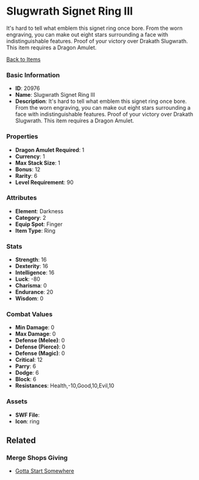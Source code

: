 # Slugwrath Signet Ring III

It's hard to tell what emblem this signet ring once bore. From the worn engraving, you can make out eight stars surrounding a face with indistinguishable features. Proof of your victory over Drakath Slugwrath. This item requires a Dragon Amulet.

[Back to Items](../items.md)

### Basic Information

- **ID**: 20976
- **Name**: Slugwrath Signet Ring III
- **Description**: It&#039;s hard to tell what emblem this signet ring once bore. From the worn engraving, you can make out eight stars surrounding a face with indistinguishable features. Proof of your victory over Drakath Slugwrath. This item requires a Dragon Amulet.

### Properties

- **Dragon Amulet Required**: 1
- **Currency**: 1
- **Max Stack Size**: 1
- **Bonus**: 12
- **Rarity**: 6
- **Level Requirement**: 90

### Attributes

- **Element**: Darkness
- **Category**: 2
- **Equip Spot**: Finger
- **Item Type**: Ring

### Stats

- **Strength**: 16
- **Dexterity**: 16
- **Intelligence**: 16
- **Luck**: -80
- **Charisma**: 0
- **Endurance**: 20
- **Wisdom**: 0

### Combat Values

- **Min Damage**: 0
- **Max Damage**: 0
- **Defense (Melee)**: 0
- **Defense (Pierce)**: 0
- **Defense (Magic)**: 0
- **Critical**: 12
- **Parry**: 6
- **Dodge**: 6
- **Block**: 6
- **Resistances**: Health,-10,Good,10,Evil,10

### Assets

- **SWF File**: 
- **Icon**: ring

## Related

### Merge Shops Giving

- [Gotta Start Somewhere](../merge-shops/368-gotta-start-somewhere.md)

